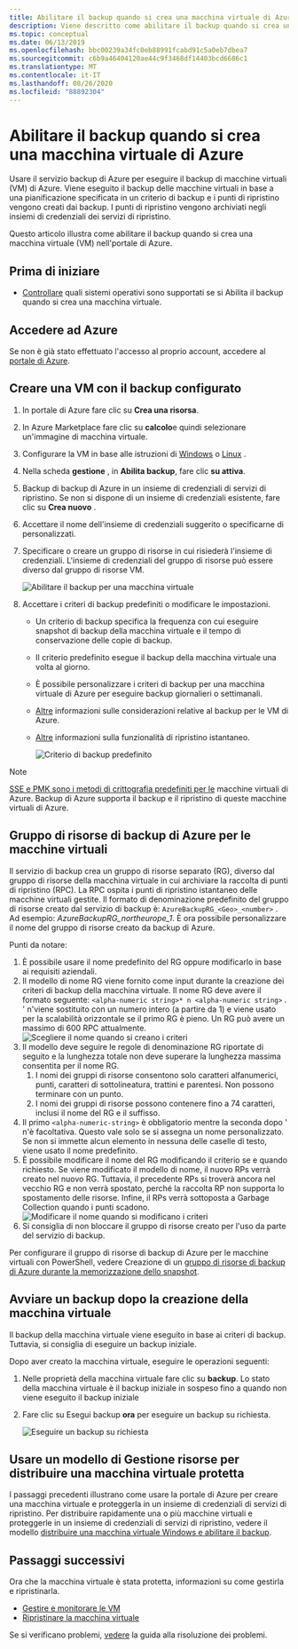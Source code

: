 ```yaml
---
title: Abilitare il backup quando si crea una macchina virtuale di Azure
description: Viene descritto come abilitare il backup quando si crea una macchina virtuale di Azure con backup di Azure.
ms.topic: conceptual
ms.date: 06/13/2019
ms.openlocfilehash: bbc00239a34fc0eb88991fcabd91c5a0eb7dbea7
ms.sourcegitcommit: c6b9a46404120ae44c9f3468df14403bcd6686c1
ms.translationtype: MT
ms.contentlocale: it-IT
ms.lasthandoff: 08/26/2020
ms.locfileid: "88892304"
---
```

# <a name="enable-backup-when-you-create-an-azure-vm"></a>Abilitare il backup quando si crea una macchina virtuale di Azure

Usare il servizio backup di Azure per eseguire il backup di macchine virtuali (VM) di Azure. Viene eseguito il backup delle macchine virtuali in base a una pianificazione specificata in un criterio di backup e i punti di ripristino vengono creati dai backup. I punti di ripristino vengono archiviati negli insiemi di credenziali dei servizi di ripristino.

Questo articolo illustra come abilitare il backup quando si crea una macchina virtuale (VM) nell'portale di Azure.  

## <a name="before-you-start"></a>Prima di iniziare

- [Controllare](backup-support-matrix-iaas.md#supported-backup-actions) quali sistemi operativi sono supportati se si Abilita il backup quando si crea una macchina virtuale.

## <a name="sign-in-to-azure"></a>Accedere ad Azure

Se non è già stato effettuato l'accesso al proprio account, accedere al [portale di Azure](https://portal.azure.com).

## <a name="create-a-vm-with-backup-configured"></a>Creare una VM con il backup configurato

1. In portale di Azure fare clic su **Crea una risorsa**.

2. In Azure Marketplace fare clic su **calcolo**e quindi selezionare un'immagine di macchina virtuale.

3. Configurare la VM in base alle istruzioni di [Windows](../virtual-machines/windows/quick-create-portal.md) o [Linux](../virtual-machines/linux/quick-create-portal.md) .

4. Nella scheda **gestione** , in **Abilita backup**, fare clic **su attiva**.
5. Backup di backup di Azure in un insieme di credenziali di servizi di ripristino. Se non si dispone di un insieme di credenziali esistente, fare clic su **Crea nuovo** .
6. Accettare il nome dell'insieme di credenziali suggerito o specificarne di personalizzati.
7. Specificare o creare un gruppo di risorse in cui risiederà l'insieme di credenziali. L'insieme di credenziali del gruppo di risorse può essere diverso dal gruppo di risorse VM.

    ![Abilitare il backup per una macchina virtuale](./media/backup-during-vm-creation/enable-backup.png)

8. Accettare i criteri di backup predefiniti o modificare le impostazioni.
    - Un criterio di backup specifica la frequenza con cui eseguire snapshot di backup della macchina virtuale e il tempo di conservazione delle copie di backup.
    - Il criterio predefinito esegue il backup della macchina virtuale una volta al giorno.
    - È possibile personalizzare i criteri di backup per una macchina virtuale di Azure per eseguire backup giornalieri o settimanali.
    - [Altre](backup-azure-vms-introduction.md#backup-and-restore-considerations) informazioni sulle considerazioni relative al backup per le VM di Azure.
    - [Altre](backup-instant-restore-capability.md) informazioni sulla funzionalità di ripristino istantaneo.

      ![Criterio di backup predefinito](./media/backup-during-vm-creation/daily-policy.png)

>[!NOTE]
>[SSE e PMK sono i metodi di crittografia predefiniti per le](backup-encryption.md) macchine virtuali di Azure. Backup di Azure supporta il backup e il ripristino di queste macchine virtuali di Azure.

## <a name="azure-backup-resource-group-for-virtual-machines"></a>Gruppo di risorse di backup di Azure per le macchine virtuali

Il servizio di backup crea un gruppo di risorse separato (RG), diverso dal gruppo di risorse della macchina virtuale in cui archiviare la raccolta di punti di ripristino (RPC). La RPC ospita i punti di ripristino istantaneo delle macchine virtuali gestite. Il formato di denominazione predefinito del gruppo di risorse creato dal servizio di backup è: `AzureBackupRG_<Geo>_<number>` . Ad esempio: *AzureBackupRG_northeurope_1*. È ora possibile personalizzare il nome del gruppo di risorse creato da backup di Azure.

Punti da notare:

1. È possibile usare il nome predefinito del RG oppure modificarlo in base ai requisiti aziendali.
2. Il modello di nome RG viene fornito come input durante la creazione dei criteri di backup della macchina virtuale. Il nome RG deve avere il formato seguente: `<alpha-numeric string>* n <alpha-numeric string>` . ' n'viene sostituito con un numero intero (a partire da 1) e viene usato per la scalabilità orizzontale se il primo RG è pieno. Un RG può avere un massimo di 600 RPC attualmente.
              ![Scegliere il nome quando si creano i criteri](./media/backup-during-vm-creation/create-policy.png)
3. Il modello deve seguire le regole di denominazione RG riportate di seguito e la lunghezza totale non deve superare la lunghezza massima consentita per il nome RG.
    1. I nomi dei gruppi di risorse consentono solo caratteri alfanumerici, punti, caratteri di sottolineatura, trattini e parentesi. Non possono terminare con un punto.
    2. I nomi dei gruppi di risorse possono contenere fino a 74 caratteri, inclusi il nome del RG e il suffisso.
4. Il primo `<alpha-numeric-string>` è obbligatorio mentre la seconda dopo ' n'è facoltativa. Questo vale solo se si assegna un nome personalizzato. Se non si immette alcun elemento in nessuna delle caselle di testo, viene usato il nome predefinito.
5. È possibile modificare il nome del RG modificando il criterio se e quando richiesto. Se viene modificato il modello di nome, il nuovo RPs verrà creato nel nuovo RG. Tuttavia, il precedente RPs si troverà ancora nel vecchio RG e non verrà spostato, perché la raccolta RP non supporta lo spostamento delle risorse. Infine, il RPs verrà sottoposta a Garbage Collection quando i punti scadono.
![Modificare il nome quando si modificano i criteri](./media/backup-during-vm-creation/modify-policy.png)
6. Si consiglia di non bloccare il gruppo di risorse creato per l'uso da parte del servizio di backup.

Per configurare il gruppo di risorse di backup di Azure per le macchine virtuali con PowerShell, vedere Creazione di un [gruppo di risorse di backup di Azure durante la memorizzazione dello snapshot](backup-azure-vms-automation.md#creating-azure-backup-resource-group-during-snapshot-retention).

## <a name="start-a-backup-after-creating-the-vm"></a>Avviare un backup dopo la creazione della macchina virtuale

Il backup della macchina virtuale viene eseguito in base ai criteri di backup. Tuttavia, si consiglia di eseguire un backup iniziale.

Dopo aver creato la macchina virtuale, eseguire le operazioni seguenti:

1. Nelle proprietà della macchina virtuale fare clic su **backup**. Lo stato della macchina virtuale è il backup iniziale in sospeso fino a quando non viene eseguito il backup iniziale
2. Fare clic su Esegui backup **ora** per eseguire un backup su richiesta.

    ![Eseguire un backup su richiesta](./media/backup-during-vm-creation/run-backup.png)

## <a name="use-a-resource-manager-template-to-deploy-a-protected-vm"></a>Usare un modello di Gestione risorse per distribuire una macchina virtuale protetta

I passaggi precedenti illustrano come usare la portale di Azure per creare una macchina virtuale e proteggerla in un insieme di credenziali di servizi di ripristino. Per distribuire rapidamente una o più macchine virtuali e proteggerle in un insieme di credenziali di servizi di ripristino, vedere il modello [distribuire una macchina virtuale Windows e abilitare il backup](https://azure.microsoft.com/resources/templates/101-recovery-services-create-vm-and-configure-backup/).

## <a name="next-steps"></a>Passaggi successivi

Ora che la macchina virtuale è stata protetta, informazioni su come gestirla e ripristinarla.

- [Gestire e monitorare le VM](backup-azure-manage-vms.md)
- [Ripristinare la macchina virtuale](backup-azure-arm-restore-vms.md)

Se si verificano problemi, [vedere](backup-azure-vms-troubleshoot.md) la guida alla risoluzione dei problemi.
